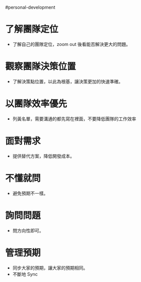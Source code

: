 #personal-development

# 了解團隊定位
- 了解自己的團隊定位，zoom out 後看能否解決更大的問題。

# 觀察團隊決策位置
- 了解決策點位置，以此為根基，讓決策更加的快速準確。

# 以團隊效率優先
- 列黃名單，需要溝通的都先寫在裡面，不要降低團隊的工作效率

# 面對需求
- 提供替代方案，降低開發成本。

# 不懂就問
- 避免預期不一樣。

# 詢問問題
- 問方向性即可。

# 管理預期
- 同步大家的預期，讓大家的預期相同。
- 不斷地 Sync

